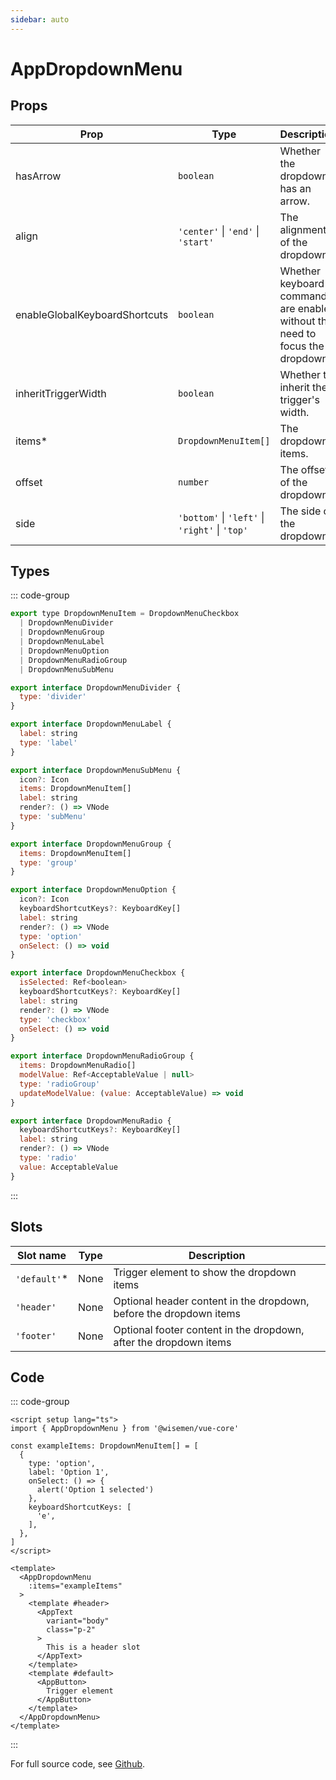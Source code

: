 ```yaml
---
sidebar: auto
---
```



# AppDropdownMenu
<script setup>
import AppDropdownMenuPlayground from './AppDropdownMenuPlayground.vue'
</script>

<AppDropdownMenuPlayground />


## Props

| Prop                          | Type                                              | Description                                                                   | Default   |
| ----------------------------- | ------------------------------------------------- | ----------------------------------------------------------------------------- | --------- |
| hasArrow                      | `boolean`                                         | Whether the dropdown has an arrow.                                            | `false`   |
| align                         | `'center'` \|  `'end'` \| `'start'`               | The alignment of the dropdown.                                                | `'center'`|
| enableGlobalKeyboardShortcuts | `boolean`                                         | Whether keyboard commands are enabled without the need to focus the dropdown. | `false`   |
| inheritTriggerWidth           | `boolean`                                         | Whether to inherit the trigger's width.                                       | `false`   |
| items*                        | `DropdownMenuItem[]`                              | The dropdown items.                                                           |           |
| offset                        | `number`                                          | The offset of the dropdown.                                                   | `4`       |
| side                          |`'bottom'` \|  `'left'` \| `'right'` \| `'top'`    | The side of the dropdown.                                                     | `bottom`  |


## Types

::: code-group
```js [DropdownMenuItem]
export type DropdownMenuItem = DropdownMenuCheckbox
  | DropdownMenuDivider
  | DropdownMenuGroup
  | DropdownMenuLabel
  | DropdownMenuOption
  | DropdownMenuRadioGroup
  | DropdownMenuSubMenu

export interface DropdownMenuDivider {
  type: 'divider'
}

export interface DropdownMenuLabel {
  label: string
  type: 'label'
}

export interface DropdownMenuSubMenu {
  icon?: Icon
  items: DropdownMenuItem[]
  label: string
  render?: () => VNode
  type: 'subMenu'
}

export interface DropdownMenuGroup {
  items: DropdownMenuItem[]
  type: 'group'
}

export interface DropdownMenuOption {
  icon?: Icon
  keyboardShortcutKeys?: KeyboardKey[]
  label: string
  render?: () => VNode
  type: 'option'
  onSelect: () => void
}

export interface DropdownMenuCheckbox {
  isSelected: Ref<boolean>
  keyboardShortcutKeys?: KeyboardKey[]
  label: string
  render?: () => VNode
  type: 'checkbox'
  onSelect: () => void
}

export interface DropdownMenuRadioGroup {
  items: DropdownMenuRadio[]
  modelValue: Ref<AcceptableValue | null>
  type: 'radioGroup'
  updateModelValue: (value: AcceptableValue) => void
}

export interface DropdownMenuRadio {
  keyboardShortcutKeys?: KeyboardKey[]
  label: string
  render?: () => VNode
  type: 'radio'
  value: AcceptableValue
}
```
::: 

## Slots

| Slot name   | Type | Description                                                        |
| ----------- | ---- | ------------------------------------------------------------------ |
| `'default'`*| None | Trigger element to show the dropdown items                         |
| `'header'`  | None | Optional header content in the dropdown, before the dropdown items |
| `'footer'`  | None | Optional footer content in the dropdown, after the dropdown items  |


## Code

::: code-group
```vue [Usage]
<script setup lang="ts">
import { AppDropdownMenu } from '@wisemen/vue-core'

const exampleItems: DropdownMenuItem[] = [
  {
    type: 'option',
    label: 'Option 1',
    onSelect: () => {
      alert('Option 1 selected')
    },
    keyboardShortcutKeys: [
      'e',
    ],
  },
]
</script>
  
<template>
  <AppDropdownMenu
    :items="exampleItems"
  >
    <template #header>
      <AppText
        variant="body"
        class="p-2"
      >
        This is a header slot
      </AppText>
    </template>
    <template #default>
      <AppButton>
        Trigger element
      </AppButton>
    </template>     
  </AppDropdownMenu>
</template>
```
:::

For full source code, see [Github](https://github.com/wisemen-digital/vue-core/blob/main/packages/components/src/components/dropdown-menu/AppDropdownMenu.vue).